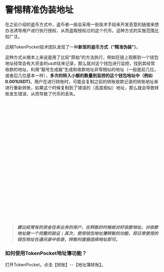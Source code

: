 # 警惕精准伪装地址



在之前介绍的盗币方式中，盗币者一般会采用一些技术手段来开发恶意的链接来想办法诱导用户进行执行授权，从而盗取授权过的这个代币。这种方式的实施范围比较广泛。

近期TokenPocket技术团队发现了一种**新型的盗币方式（“精准伪装”）**。

这种方式从根本上来说是用了比较“原始”的方法执行，例如在链上观察到一个钱包地址经常会有大资金的usdt往来记录，那么就对这个钱包进行监控，找到其经常收款的地址，利用“靓号生成器”生成和收款地址非常相似的地址（一般是前几位，或者后几位基本一样），**多次的转入小额的数量到监控的这个钱包地址中（例如0.001USDT)**。用户在进行转账时，可能会复制之前的转账收款记录的转账地址来进行重新转账，如果这个时候复制到了错误的（高度相似）地址，那么就会导致转账发生错误，从而导致了代币的丢失。

<div>

<figure><img src="data:image/svg+xml,%3csvg%20xmlns=%27http://www.w3.org/2000/svg%27%20version=%271.1%27%20width=%27512%27%20height=%27455%27/%3e" alt=""><figcaption></figcaption></figure>

 

<figure><img src="https://mirror.xyz/_next/image?url=https%3A%2F%2Fimages.mirror-media.xyz%2Fpublication-images%2FWcGAivxKGTPGhbT6rtFBH.png&#x26;w=1080&#x26;q=90" alt=""><figcaption></figcaption></figure>

</div>

> _**建议经常有的资金往来业务的用户，在转账的时候核对好收款地址，对收款地址做一个完整的验证；其次，使用钱包地址簿转账的功能，将日常使用的钱包地址在通讯录中收录，转账时直接选择地址即可。**_

### 如何使用TokenPocket地址簿功能？

打开TokenPocket，点击【转账】--【地址簿转账】。

<div>

<figure><img src="data:image/svg+xml,%3csvg%20xmlns=%27http://www.w3.org/2000/svg%27%20version=%271.1%27%20width=%271280%27%20height=%271137%27/%3e" alt=""><figcaption></figcaption></figure>

 

<figure><img src="https://mirror.xyz/_next/image?url=https%3A%2F%2Fimages.mirror-media.xyz%2Fpublication-images%2FC4ILm5TGUphFnOaKqR6Uu.png&#x26;w=3840&#x26;q=90" alt=""><figcaption></figcaption></figure>

</div>
